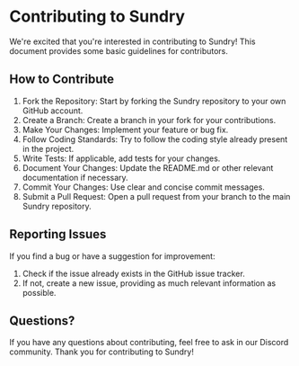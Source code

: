# Contributing to Sundry

We're excited that you're interested in contributing to Sundry! This document provides some basic guidelines for contributors.

## How to Contribute

1. Fork the Repository: Start by forking the Sundry repository to your own GitHub account.
2. Create a Branch: Create a branch in your fork for your contributions.
3. Make Your Changes: Implement your feature or bug fix.
4. Follow Coding Standards: Try to follow the coding style already present in the project.
5. Write Tests: If applicable, add tests for your changes.
6. Document Your Changes: Update the README.md or other relevant documentation if necessary.
7. Commit Your Changes: Use clear and concise commit messages.
8. Submit a Pull Request: Open a pull request from your branch to the main Sundry repository.

## Reporting Issues

If you find a bug or have a suggestion for improvement:

1. Check if the issue already exists in the GitHub issue tracker.
2. If not, create a new issue, providing as much relevant information as possible.

## Questions?

If you have any questions about contributing, feel free to ask in our Discord community.
Thank you for contributing to Sundry!
